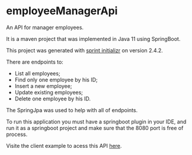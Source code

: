 # employeeManagerApi
An API for manager employees.

It is a maven project that was implemented in Java 11 using SpringBoot.

This project was generated with [sprint initializr](https://start.spring.io/) on version 2.4.2.

There are endpoints to:
* List all employees;
* Find only one employee by his ID;
* Insert a new employee;
* Update existing employees;
* Delete one employee by his ID.

The SpringJpa was used to help with all of endpoints.

To run this application you must have a springboot plugin in your IDE, and run it as a springboot project and make sure that the 8080 port is free of process.

Visite the client example to acess this API [here](https://github.com/miguelsouto/employeeManagerClient).

